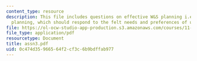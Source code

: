 ```yaml
---
content_type: resource
description: This file includes questions on effective W&S planning i.e. demand-responsive
  planning, which should respond to the felt needs and preferences of users.
file: https://ol-ocw-studio-app-production.s3.amazonaws.com/courses/11-479-water-and-sanitation-infrastructure-planning-in-developing-countries-spring-2005/0c474d35966564f2cf3c6b9bdffab977_assn3.pdf
file_type: application/pdf
resourcetype: Document
title: assn3.pdf
uid: 0c474d35-9665-64f2-cf3c-6b9bdffab977
---
```

